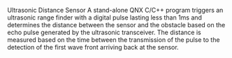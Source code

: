 Ultrasonic Distance Sensor
A stand-alone QNX C/C++ program triggers an ultrasonic range finder with a  digital pulse lasting
less than 1ms and determines the distance between the  sensor and the obstacle based on the echo
pulse generated by the ultrasonic  transceiver. The distance is measured based on the time
between the  transmission of the pulse to the detection of the first wave front
arriving back at  the sensor.
